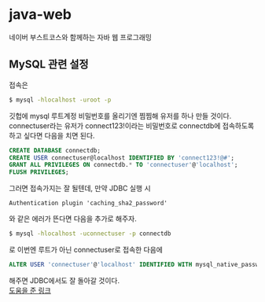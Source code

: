 # java-web
네이버 부스트코스와 함께하는 자바 웹 프로그래밍

## MySQL 관련 설정
접속은
```bash
$ mysql -hlocalhost -uroot -p
```

깃헙에 mysql 루트계정 비밀번호를 올리기엔 찜찜해 유저를 하나 만들 것이다. connectuser라는 유저가 connect123!이라는 비밀번호로 connectdb에 접속하도록 하고 싶다면 다음을 치면 된다.

```sql
CREATE DATABASE connectdb;
CREATE USER connectuser@localhost IDENTIFIED BY 'connect123!@#';
GRANT ALL PRIVILEGES ON connectdb.* TO 'connectuser'@'localhost';
FLUSH PRIVILEGES;
```

그러면 접속가지는 잘 될텐데, 만약 JDBC 실행 시
```
Authentication plugin 'caching_sha2_password'
```
와 같은 에러가 뜬다면 다음을 추가로 해주자.

```bash
$ mysql -hlocalhost -uconnectuser -p connectdb
```
로 이번엔 루트가 아닌 connectuser로 접속한 다음에

```sql
ALTER USER 'connectuser'@'localhost' IDENTIFIED WITH mysql_native_password BY 'connect123!';
```

해주면 JDBC에서도 잘 돌아갈 것이다.  
[도움을 준 링크](https://seoulbliss.tistory.com/88)
